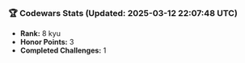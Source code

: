 ### 🏆 Codewars Stats (Updated: 2025-03-12 22:07:48 UTC)

- **Rank:** 8 kyu
- **Honor Points:** 3
- **Completed Challenges:** 1
